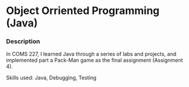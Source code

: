 # Object Orriented Programming (Java)

### Description

In COMS 227, I learned Java through a series of labs and projects, and implemented part a Pack-Man game as the final assignment (Assignment 4). 

Skills used: Java, Debugging, Testing
